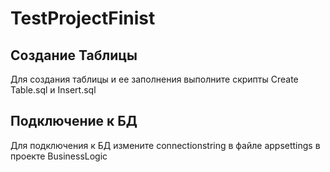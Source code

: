 # TestProjectFinist

## Создание Таблицы

Для создания таблицы и ее заполнения выполните скрипты Create Table.sql и Insert.sql

## Подключение к БД

Для подключения к БД измените connectionstring в файле appsettings в проекте BusinessLogic
